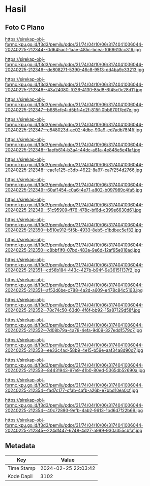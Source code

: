# Hasil

## Foto C Plano

https://sirekap-obj-formc.kpu.go.id/f3d3/pemilu/pdpr/31/74/04/10/06/3174041006044-20240225-212344--0d645acf-1aae-485c-bcea-f069613cc316.jpg

https://sirekap-obj-formc.kpu.go.id/f3d3/pemilu/pdpr/31/74/04/10/06/3174041006044-20240225-212346--de808271-5390-46c8-95f3-dd4ba9c33213.jpg

https://sirekap-obj-formc.kpu.go.id/f3d3/pemilu/pdpr/31/74/04/10/06/3174041006044-20240225-212346--43a24080-f026-4130-85d8-6f45c0c28d11.jpg

https://sirekap-obj-formc.kpu.go.id/f3d3/pemilu/pdpr/31/74/04/10/06/3174041006044-20240225-212347--b685cfc4-d5bf-4c2f-815f-0bb67017ed7e.jpg

https://sirekap-obj-formc.kpu.go.id/f3d3/pemilu/pdpr/31/74/04/10/06/3174041006044-20240225-212347--e848023d-ac02-4dbc-90a9-ed7adb78f4ff.jpg

https://sirekap-obj-formc.kpu.go.id/f3d3/pemilu/pdpr/31/74/04/10/06/3174041006044-20240225-212348--1aefb614-b3a4-44dc-a61a-4e848e5e41af.jpg

https://sirekap-obj-formc.kpu.go.id/f3d3/pemilu/pdpr/31/74/04/10/06/3174041006044-20240225-212348--cae1e125-c3db-4922-8a97-ca7f254d2766.jpg

https://sirekap-obj-formc.kpu.go.id/f3d3/pemilu/pdpr/31/74/04/10/06/3174041006044-20240225-212349--60af1454-c0a6-4e71-a802-b097989c4fa5.jpg

https://sirekap-obj-formc.kpu.go.id/f3d3/pemilu/pdpr/31/74/04/10/06/3174041006044-20240225-212349--51c95909-ff76-478c-bf6d-c399e6630d61.jpg

https://sirekap-obj-formc.kpu.go.id/f3d3/pemilu/pdpr/31/74/04/10/06/3174041006044-20240225-212350--b510e912-5f5b-4933-8eb5-c1bdbec5ef32.jpg

https://sirekap-obj-formc.kpu.go.id/f3d3/pemilu/pdpr/31/74/04/10/06/3174041006044-20240225-212350--c8bbf1f0-07bd-483a-9e6d-12af95e018ad.jpg

https://sirekap-obj-formc.kpu.go.id/f3d3/pemilu/pdpr/31/74/04/10/06/3174041006044-20240225-212351--cd56b184-443c-427b-b94f-9e36151137f2.jpg

https://sirekap-obj-formc.kpu.go.id/f3d3/pemilu/pdpr/31/74/04/10/06/3174041006044-20240225-212351--af53d6be-c788-4a2d-a609-e478c84c5163.jpg

https://sirekap-obj-formc.kpu.go.id/f3d3/pemilu/pdpr/31/74/04/10/06/3174041006044-20240225-212352--78c74c50-63d0-4f6f-bb92-15a87129d58f.jpg

https://sirekap-obj-formc.kpu.go.id/f3d3/pemilu/pdpr/31/74/04/10/06/3174041006044-20240225-212352--7d08b79a-4a78-4efa-9d09-327edd1579c7.jpg

https://sirekap-obj-formc.kpu.go.id/f3d3/pemilu/pdpr/31/74/04/10/06/3174041006044-20240225-212353--ee33c4ad-58b9-4e15-b59e-aaf34a8d90d7.jpg

https://sirekap-obj-formc.kpu.go.id/f3d3/pemilu/pdpr/31/74/04/10/06/3174041006044-20240225-212353--84431943-97e9-41b0-80ed-5365db52690a.jpg

https://sirekap-obj-formc.kpu.go.id/f3d3/pemilu/pdpr/31/74/04/10/06/3174041006044-20240225-212354--fad7c177-cfab-4afb-a26b-e7bbd10ea0cf.jpg

https://sirekap-obj-formc.kpu.go.id/f3d3/pemilu/pdpr/31/74/04/10/06/3174041006044-20240225-212354--40c72880-9efb-4ab2-9613-1bd6d7f22b69.jpg

https://sirekap-obj-formc.kpu.go.id/f3d3/pemilu/pdpr/31/74/04/10/06/3174041006044-20240225-212345--224df447-6748-4d27-a999-930a355cbfaf.jpg


## Metadata

| Key        | Value               |
| ---------- | ------------------- |
| Time Stamp | 2024-02-25 22:03:42 |
| Kode Dapil | 3102                |



